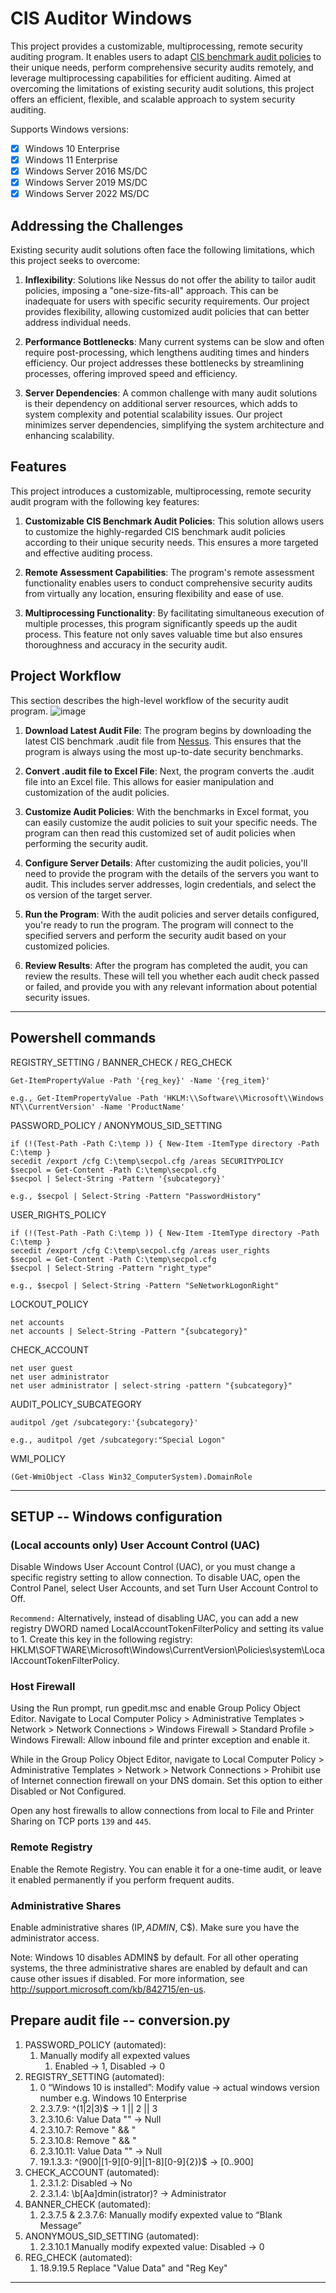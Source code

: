 # CIS Auditor Windows

This project provides a customizable, multiprocessing, remote security auditing program. It enables users to adapt [CIS benchmark audit policies](https://www.cisecurity.org/cis-benchmarks) to their unique needs, perform comprehensive security audits remotely, and leverage multiprocessing capabilities for efficient auditing. Aimed at overcoming the limitations of existing security audit solutions, this project offers an efficient, flexible, and scalable approach to system security auditing.

Supports Windows versions:
- [x] Windows 10 Enterprise
- [x] Windows 11 Enterprise
- [x] Windows Server 2016 MS/DC
- [x] Windows Server 2019 MS/DC
- [x] Windows Server 2022 MS/DC

## Addressing the Challenges

Existing security audit solutions often face the following limitations, which this project seeks to overcome:

1. **Inflexibility**: Solutions like Nessus do not offer the ability to tailor audit policies, imposing a "one-size-fits-all" approach. This can be inadequate for users with specific security requirements. Our project provides flexibility, allowing customized audit policies that can better address individual needs.

2. **Performance Bottlenecks**: Many current systems can be slow and often require post-processing, which lengthens auditing times and hinders efficiency. Our project addresses these bottlenecks by streamlining processes, offering improved speed and efficiency.

3. **Server Dependencies**: A common challenge with many audit solutions is their dependency on additional server resources, which adds to system complexity and potential scalability issues. Our project minimizes server dependencies, simplifying the system architecture and enhancing scalability.

## Features

This project introduces a customizable, multiprocessing, remote security audit program with the following key features:

1. **Customizable CIS Benchmark Audit Policies**: This solution allows users to customize the highly-regarded CIS benchmark audit policies according to their unique security needs. This ensures a more targeted and effective auditing process.

2. **Remote Assessment Capabilities**: The program's remote assessment functionality enables users to conduct comprehensive security audits from virtually any location, ensuring flexibility and ease of use.

3. **Multiprocessing Functionality**: By facilitating simultaneous execution of multiple processes, this program significantly speeds up the audit process. This feature not only saves valuable time but also ensures thoroughness and accuracy in the security audit.

## Project Workflow

This section describes the high-level workflow of the security audit program.
![image](https://github.com/Myohannn/CIS_Benchmark_Assessor_Win/assets/60417289/72330883-3713-4d90-8446-c6cbe0ce239c)


1. **Download Latest Audit File**: The program begins by downloading the latest CIS benchmark .audit file from [Nessus](https://www.tenable.com/audits/search?q=type%3A%28CIS%29+AND+display_name%3A%28L1%29+AND+plugin%3A%28Windows%29&sort=&page=1). This ensures that the program is always using the most up-to-date security benchmarks.

2. **Convert .audit file to Excel File**: Next, the program converts the .audit file into an Excel file. This allows for easier manipulation and customization of the audit policies.

3. **Customize Audit Policies**: With the benchmarks in Excel format, you can easily customize the audit policies to suit your specific needs. The program can then read this customized set of audit policies when performing the security audit.

4. **Configure Server Details**: After customizing the audit policies, you'll need to provide the program with the details of the servers you want to audit. This includes server addresses, login credentials, and select the os version of the target server.

5. **Run the Program**: With the audit policies and server details configured, you're ready to run the program. The program will connect to the specified servers and perform the security audit based on your customized policies.

6. **Review Results**: After the program has completed the audit, you can review the results. These will tell you whether each audit check passed or failed, and provide you with any relevant information about potential security issues.


***
## Powershell commands

REGISTRY_SETTING / BANNER_CHECK / REG_CHECK

    
    Get-ItemPropertyValue -Path '{reg_key}' -Name '{reg_item}'
    
    e.g., Get-ItemPropertyValue -Path 'HKLM:\\Software\\Microsoft\\Windows NT\\CurrentVersion' -Name 'ProductName'
    
    
PASSWORD_POLICY / ANONYMOUS_SID_SETTING
      
    if (!(Test-Path -Path C:\temp )) { New-Item -ItemType directory -Path C:\temp }
    secedit /export /cfg C:\temp\secpol.cfg /areas SECURITYPOLICY
    $secpol = Get-Content -Path C:\temp\secpol.cfg
    $secpol | Select-String -Pattern '{subcategory}'
    
    e.g., $secpol | Select-String -Pattern "PasswordHistory"
    
USER_RIGHTS_POLICY

    if (!(Test-Path -Path C:\temp )) { New-Item -ItemType directory -Path C:\temp }
    secedit /export /cfg C:\temp\secpol.cfg /areas user_rights
    $secpol = Get-Content -Path C:\temp\secpol.cfg
    $secpol | Select-String -Pattern "right_type"
    
    e.g., $secpol | Select-String -Pattern "SeNetworkLogonRight"
    
LOCKOUT_POLICY

    net accounts
    net accounts | Select-String -Pattern "{subcategory}"
    
CHECK_ACCOUNT

    net user guest
    net user administrator
    net user administrator | select-string -pattern "{subcategory}"
    
AUDIT_POLICY_SUBCATEGORY
      
    auditpol /get /subcategory:'{subcategory}'

    e.g., auditpol /get /subcategory:"Special Logon"

WMI_POLICY
    
    (Get-WmiObject -Class Win32_ComputerSystem).DomainRole
    


***
## SETUP -- Windows configuration

### (Local accounts only) User Account Control (UAC)
Disable Windows User Account Control (UAC), or you must change a specific registry setting to allow connection. To disable UAC, open the Control Panel, select User Accounts, and set Turn User Account Control to Off.

`Recommend:` Alternatively, instead of disabling UAC, you can add a new registry DWORD named LocalAccountTokenFilterPolicy and setting its value to 1. Create this key in the following registry: HKLM\SOFTWARE\Microsoft\Windows\CurrentVersion\Policies\system\LocalAccountTokenFilterPolicy. 

### Host Firewall
Using the Run prompt, run gpedit.msc and enable Group Policy Object Editor. Navigate to Local Computer Policy > Administrative Templates > Network > Network Connections > Windows Firewall > Standard Profile > Windows Firewall: Allow inbound file and printer exception and enable it.

While in the Group Policy Object Editor, navigate to Local Computer Policy > Administrative Templates > Network > Network Connections > Prohibit use of Internet connection firewall on your DNS domain. Set this option to either Disabled or Not Configured.

Open any host firewalls to allow connections from local to File and Printer Sharing on TCP ports `139` and `445`.

### Remote Registry
Enable the Remote Registry. You can enable it for a one-time audit, or leave it enabled permanently if you perform frequent audits.

### Administrative Shares
Enable administrative shares (IP$, ADMIN$, C$). Make sure you have the administrator access.

Note: Windows 10 disables ADMIN$ by default. For all other operating systems, the three administrative shares are enabled by default and can cause other issues if disabled. For more information, see http://support.microsoft.com/kb/842715/en-us.

## Prepare audit file -- conversion.py
1. PASSWORD_POLICY (automated):
    1. Manually modify all expexted values
        1. Enabled → 1, Disabled → 0
2. REGISTRY_SETTING (automated):
    1. 0 “Windows 10 is installed”: Modify value → actual windows version number e.g. Windows 10 Enterprise
    2. 2.3.7.9: ^(1|2|3)$ → 1 || 2 || 3
    3. 2.3.10.6: Value Data "" → Null
    4. 2.3.10.7: Remove " && "
    5. 2.3.10.8: Remove " && "
    6. 2.3.10.11: Value Data "" → Null
    7. 19.1.3.3: ^(900|[1-9][0-9]|[1-8][0-9]{2})$ → [0..900]
3. CHECK_ACCOUNT (automated): 
    1. 2.3.1.2: Disabled → No
    2. 2.3.1.4: \b[Aa]dmin(istrator)? → Administrator
4.  BANNER_CHECK (automated):
    1. 2.3.7.5 & 2.3.7.6: Manually modify expexted value to “Blank Message”
5. ANONYMOUS_SID_SETTING (automated): 
    1. 2.3.10.1 Manually modify expexted value: Disabled → 0
6. REG_CHECK (automated):
    1. 18.9.19.5 Replace "Value Data" and "Reg Key" 
  
***

